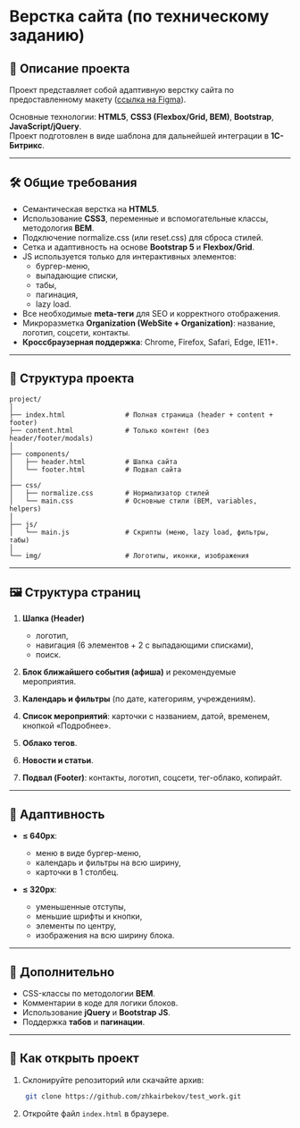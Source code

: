 # Верстка сайта (по техническому заданию)

## 📌 Описание проекта
Проект представляет собой адаптивную верстку сайта по предоставленному макету ([ссылка на Figma](https://www.figma.com/design/Rhx4oU9jxSrhirX7npHlgQ/%D0%9C%D0%B0%D0%BA%D0%B5%D1%82?node-id=0-1&p=f&t=gcRhAKZ2AL2R8hOX-0)).

Основные технологии: **HTML5**, **CSS3 (Flexbox/Grid, BEM)**, **Bootstrap**, **JavaScript/jQuery**.  
Проект подготовлен в виде шаблона для дальнейшей интеграции в **1C-Битрикс**.

---

## 🛠 Общие требования
- Семантическая верстка на **HTML5**.
- Использование **CSS3**, переменные и вспомогательные классы, методология **BEM**.
- Подключение normalize.css (или reset.css) для сброса стилей.
- Сетка и адаптивность на основе **Bootstrap 5** и **Flexbox/Grid**.
- JS используется только для интерактивных элементов:
  - бургер-меню,
  - выпадающие списки,
  - табы,
  - пагинация,
  - lazy load.
- Все необходимые **meta-теги** для SEO и корректного отображения.
- Микроразметка **Organization (WebSite + Organization)**: название, логотип, соцсети, контакты.
- **Кроссбраузерная поддержка**: Chrome, Firefox, Safari, Edge, IE11+.

---

## 📂 Структура проекта
```
project/
│
├── index.html               # Полная страница (header + content + footer)
├── content.html             # Только контент (без header/footer/modals)
│
├── components/
│   ├── header.html          # Шапка сайта
│   └── footer.html          # Подвал сайта
│
├── css/
│   ├── normalize.css        # Нормализатор стилей
│   └── main.css             # Основные стили (BEM, variables, helpers)
│
├── js/
│   └── main.js              # Скрипты (меню, lazy load, фильтры, табы)
│
└── img/                     # Логотипы, иконки, изображения
```

---

## 🖼 Структура страниц
1. **Шапка (Header)**  
   - логотип,  
   - навигация (6 элементов + 2 с выпадающими списками),  
   - поиск.  

2. **Блок ближайшего события (афиша)** и рекомендуемые мероприятия.  
3. **Календарь и фильтры** (по дате, категориям, учреждениям).  
4. **Список мероприятий**: карточки с названием, датой, временем, кнопкой «Подробнее».  
5. **Облако тегов**.  
6. **Новости и статьи**.  
7. **Подвал (Footer)**: контакты, логотип, соцсети, тег-облако, копирайт.  

---

## 📱 Адаптивность
- **≤ 640px**:  
  - меню в виде бургер-меню,  
  - календарь и фильтры на всю ширину,  
  - карточки в 1 столбец.  

- **≤ 320px**:  
  - уменьшенные отступы,  
  - меньшие шрифты и кнопки,  
  - элементы по центру,  
  - изображения на всю ширину блока.  

---

## 📑 Дополнительно
- CSS-классы по методологии **BEM**.  
- Комментарии в коде для логики блоков.  
- Использование **jQuery** и **Bootstrap JS**.  
- Поддержка **табов** и **пагинации**.  

---

## 🚀 Как открыть проект
1. Склонируйте репозиторий или скачайте архив:  
```bash
    git clone https://github.com/zhkairbekov/test_work.git
```

2. Откройте файл `index.html` в браузере.
